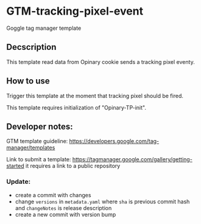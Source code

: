 # GTM-tracking-pixel-event
Goggle tag manager template 

## Decscription
This template read data from Opinary cookie sends a tracking pixel eventy. 

## How to use
Trigger this template at the moment that tracking pixel should be fired.

This template requires initialization of "Opinary-TP-init".

## Developer notes:
GTM template guideline: https://developers.google.com/tag-manager/templates

Link to submit a template: https://tagmanager.google.com/gallery/getting-started
it requires a link to a public repository

### Update: 
 - create a commit with changes
 - change `versions` in `metadata.yaml` where `sha` is previous commit hash and `changeNotes` is release description
 - create a new commit with version bump
